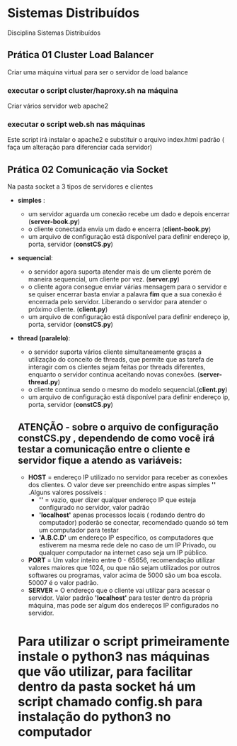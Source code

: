 # Sistemas Distribuídos
Disciplina Sistemas Distribuídos

## Prática 01 Cluster Load Balancer

Criar uma máquina virtual para ser o servidor de load balance
### executar o script cluster/haproxy.sh na máquina 

Criar vários servidor web apache2 

### executar o script web.sh nas máquinas
 Este script irá instalar o apache2 e substituir o arquivo index.html padrão ( faça um alteração para diferenciar cada servidor)
 
## Prática 02 Comunicação via Socket

Na pasta socket a 3 tipos de servidores e clientes
- **simples** : 
    - um servidor aguarda um conexão recebe um dado e depois encerrar (**server-book.py**) 
    - o cliente conectada envia um dado e encerra (**client-book.py**)
    - um arquivo de configuração está disponível para definir endereço ip, porta, servidor (**constCS.py**) 
- **sequencial**: 
    - o servidor agora suporta atender mais de um cliente porém de maneira sequencial, um cliente por vez. (**server.py**)
    - o cliente agora consegue enviar várias mensagem para o servidor e se quiser encerrar basta enviar a palavra **fim** que a sua conexão é encerrada pelo servidor. Liberando o servidor para atender o próximo cliente. (**client.py**)
    - um arquivo de configuração está disponível para definir endereço ip, porta, servidor (**constCS.py**)
- **thread (paralelo)**: 
   - o servidor suporta vários cliente simultaneamente graças a utilização do conceito de threads, que permite que as tarefa de interagir com os clientes sejam feitas por threads diferentes, enquanto o servidor continua aceitando novas conexões. (**server-thread.py**)
   - o cliente continua sendo o mesmo do modelo sequencial.(**client.py**)
   - um arquivo de configuração está disponível para definir endereço ip, porta, servidor (**constCS.py**)
  ## ATENÇÃO - sobre o arquivo de configuração constCS.py , dependendo de como você irá testar a comunicação entre o cliente e servidor fique a atendo as variáveis:
  - **HOST** = endereço IP utilizado no servidor para receber as conexões dos clientes. O valor deve ser preenchido entre aspas simples **''** .Alguns valores possíveis :
       - **''** = vazio, quer dizer qualquer endereço IP que esteja configurado no servidor, valor padrão
       - **'localhost'**  apenas processos locais ( rodando dentro do computador) poderão se conectar, recomendado quando só tem um computador para testar
       - **'A.B.C.D'** um endereço IP específico, os computadores que estiverem na mesma rede dele no caso de um IP Privado, ou qualquer computador na internet caso seja um IP público.
   - **PORT** = Um valor inteiro entre 0 - 65656, recomendação utilizar valores maiores que 1024, ou que não sejam utilizados por outros softwares ou programas, valor acima de 5000 são um boa escola. 50007 é o valor padrão.
   - **SERVER** = O endereço que o cliente vai utilizar para acessar o servidor. Valor padrão **'localhost'** para tester dentro da própria máquina, mas pode ser algum dos endereços IP configurados no servidor.

  # Para utilizar o script primeiramente instale o python3 nas máquinas que vão utilizar, para facilitar dentro da pasta socket há um script chamado config.sh para instalação do python3 no computador
